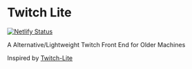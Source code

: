 # Twitch Lite

[![Netlify Status](https://api.netlify.com/api/v1/badges/5a2c9418-1292-4eff-8fbd-884fd4ac7920/deploy-status)](https://app.netlify.com/sites/twitch-lite/deploys)

A Alternative/Lightweight Twitch Front End for Older Machines

Inspired by [Twitch-Lite](https://github.com/thavixt/twitch-lite)
